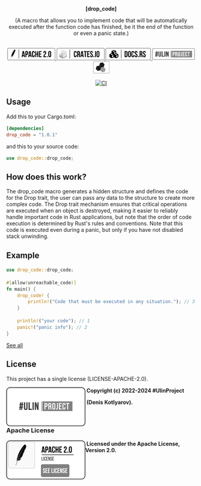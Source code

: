 <div id="header" align="center">

  <b>[drop_code]</b>
  
  (A macro that allows you to implement code that will be automatically executed after the function code has finished, be it the end of the function or even a panic state.)
  </br></br>

<div id="badges">
  <a href="./LICENSE_APACHE">
    <img src="https://github.com/UlinProject/img/blob/main/short_32/apache2.png?raw=true" alt="apache2"/>
  </a>
  <a href="https://crates.io/crates/drop_code">
    <img src="https://github.com/UlinProject/img/blob/main/short_32/cratesio.png?raw=true" alt="cratesio"/>
  </a>
  <a href="https://docs.rs/drop_code">
    <img src="https://github.com/UlinProject/img/blob/main/short_32/docrs.png?raw=true" alt="docrs"/>
  </a>
  <a href="https://github.com/denisandroid">
    <img src="https://github.com/UlinProject/img/blob/main/short_32/uproject.png?raw=true" alt="uproject"/>
  </a>
  <a href="https://github.com/clucompany">
    <img src="https://github.com/UlinProject/img/blob/main/short_32/clulab.png?raw=true" alt="clulab"/>
  </a>
	
  [![CI](https://github.com/clucompany/drop_code/actions/workflows/CI.yml/badge.svg?event=push)](https://github.com/clucompany/drop_code/actions/workflows/CI.yml) 


</div>
</div>

## Usage

Add this to your Cargo.toml:

```toml
[dependencies]
drop_code = "1.0.1"
```

and this to your source code:
```rust
use drop_code::drop_code;
```

## How does this work?
The drop_code macro generates a hidden structure and defines the code for the Drop trait, the user can pass any data to the structure to create more complex code. The Drop trait mechanism ensures that critical operations are executed when an object is destroyed, making it easier to reliably handle important code in Rust applications, but note that the order of code execution is determined by Rust's rules and conventions. Note that this code is executed even during a panic, but only if you have not disabled stack unwinding.

## Example

```rust
use drop_code::drop_code;

#[allow(unreachable_code)]
fn main() {
	drop_code! {
		println!("Code that must be executed in any situation."); // 3
	}
	
	println!("your code"); // 1
	panic!("panic info"); // 2
}
```

<a href="./examples">
  See all
</a>

## License
This project has a single license (LICENSE-APACHE-2.0).

<div align="left">
  <a href="https://github.com/denisandroid">
    <img align="left" src="https://github.com/UlinProject/img/blob/main/block_220_100/uproject.png?raw=true" alt="uproject"/>
  </a>
  <b>&nbsp;Copyright (c) 2022-2024 #UlinProject</b>
	
  <b>&nbsp;(Denis Kotlyarov).</b>
  </br></br></br>
</div>

### Apache License
<div align="left">
  <a href="./LICENSE_APACHE">
    <img align="left" src="https://github.com/UlinProject/img/blob/main/block_220_100/apache2.png?raw=true" alt="apache2"/>
    
  </a>
  <b>&nbsp;Licensed under the Apache License, Version 2.0.</b>
  </br></br></br></br>
</div>

